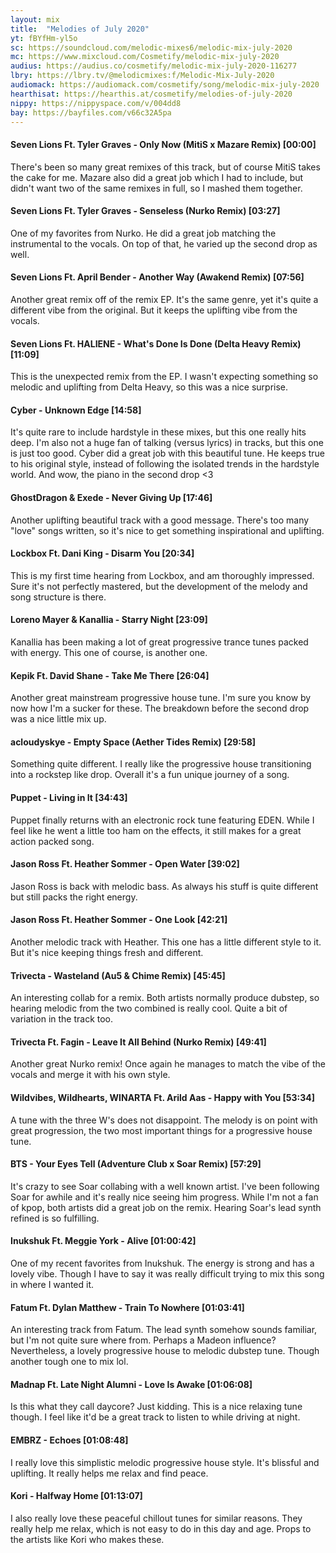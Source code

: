 ```yaml
---
layout: mix
title:  "Melodies of July 2020"
yt: fBYfHm-yl5o
sc: https://soundcloud.com/melodic-mixes6/melodic-mix-july-2020
mc: https://www.mixcloud.com/Cosmetify/melodic-mix-july-2020
audius: https://audius.co/cosmetify/melodic-mix-july-2020-116277
lbry: https://lbry.tv/@melodicmixes:f/Melodic-Mix-July-2020
audiomack: https://audiomack.com/cosmetify/song/melodic-mix-july-2020
hearthisat: https://hearthis.at/cosmetify/melodies-of-july-2020
nippy: https://nippyspace.com/v/004dd8
bay: https://bayfiles.com/v66c32A5pa
---
```


#### Seven Lions Ft. Tyler Graves - Only Now (MitiS x Mazare Remix) [00:00]
There's been so many great remixes of this track, but of course MitiS takes the cake for me. Mazare also did a great job which I had to include, but didn't want two of the same remixes in full, so I mashed them together.

#### Seven Lions Ft. Tyler Graves - Senseless (Nurko Remix) [03:27]
One of my favorites from Nurko. He did a great job matching the instrumental to the vocals. On top of that, he varied up the second drop as well.

#### Seven Lions Ft. April Bender - Another Way (Awakend Remix) [07:56]
Another great remix off of the remix EP. It's the same genre, yet it's quite a different vibe from the original. But it keeps the uplifting vibe from the vocals.

#### Seven Lions Ft. HALIENE - What's Done Is Done (Delta Heavy Remix) [11:09]
This is the unexpected remix from the EP. I wasn't expecting something so melodic and uplifting from Delta Heavy, so this was a nice surprise.

#### Cyber - Unknown Edge [14:58]
It's quite rare to include hardstyle in these mixes, but this one really hits deep. I'm also not a huge fan of talking (versus lyrics) in tracks, but this one is just too good. Cyber did a great job with this beautiful tune. He keeps true to his original style, instead of following the isolated trends in the hardstyle world. And wow, the piano in the second drop <3

#### GhostDragon & Exede - Never Giving Up [17:46]
Another uplifting beautiful track with a good message. There's too many "love" songs written, so it's nice to get something inspirational and uplifting.

#### Lockbox Ft. Dani King - Disarm You [20:34]
This is my first time hearing from Lockbox, and am thoroughly impressed. Sure it's not perfectly mastered, but the development of the melody and song structure is there.

#### Loreno Mayer & Kanallia - Starry Night [23:09]
Kanallia has been making a lot of great progressive trance tunes packed with energy. This one of course, is another one.

#### Kepik Ft. David Shane - Take Me There [26:04]
Another great mainstream progressive house tune. I'm sure you know by now how I'm a sucker for these. The breakdown before the second drop was a nice little mix up.

#### acloudyskye - Empty Space (Aether Tides Remix) [29:58]
Something quite different. I really like the progressive house transitioning into a rockstep like drop. Overall it's a fun unique journey of a song.

#### Puppet - Living in It [34:43]
Puppet finally returns with an electronic rock tune featuring EDEN. While I feel like he went a little too ham on the effects, it still makes for a great action packed song.

#### Jason Ross Ft. Heather Sommer - Open Water [39:02]
Jason Ross is back with melodic bass. As always his stuff is quite different but still packs the right energy.

#### Jason Ross Ft. Heather Sommer - One Look [42:21]
Another melodic track with Heather. This one has a little different style to it. But it's nice keeping things fresh and different.

#### Trivecta - Wasteland (Au5 & Chime Remix) [45:45]
An interesting collab for a remix. Both artists normally produce dubstep, so hearing melodic from the two combined is really cool. Quite a bit of variation in the track too.

#### Trivecta Ft. Fagin - Leave It All Behind (Nurko Remix) [49:41]
Another great Nurko remix! Once again he manages to match the vibe of the vocals and merge it with his own style.

#### Wildvibes, Wildhearts, WINARTA Ft. Arild Aas - Happy with You [53:34]
A tune with the three W's does not disappoint. The melody is on point with great progression, the two most important things for a progressive house tune.

#### BTS - Your Eyes Tell (Adventure Club x Soar Remix) [57:29]
It's crazy to see Soar collabing with a well known artist. I've been following Soar for awhile and it's really nice seeing him progress. While I'm not a fan of kpop, both artists did a great job on the remix. Hearing Soar's lead synth refined is so fulfilling.

#### Inukshuk Ft. Meggie York - Alive [01:00:42]
One of my recent favorites from Inukshuk. The energy is strong and has a lovely vibe. Though I have to say it was really difficult trying to mix this song in where I wanted it.

#### Fatum Ft. Dylan Matthew - Train To Nowhere [01:03:41]
An interesting track from Fatum. The lead synth somehow sounds familiar, but I'm not quite sure where from. Perhaps a Madeon influence? Nevertheless, a lovely progressive house to melodic dubstep tune. Though another tough one to mix lol.

#### Madnap Ft. Late Night Alumni - Love Is Awake [01:06:08]
Is this what they call daycore? Just kidding. This is a nice relaxing tune though. I feel like it'd be a great track to listen to while driving at night.

#### EMBRZ - Echoes [01:08:48]
I really love this simplistic melodic progressive house style. It's blissful and uplifting. It really helps me relax and find peace.

#### Kori - Halfway Home [01:13:07]
I also really love these peaceful chillout tunes for similar reasons. They really help me relax, which is not easy to do in this day and age. Props to the artists like Kori who makes these.